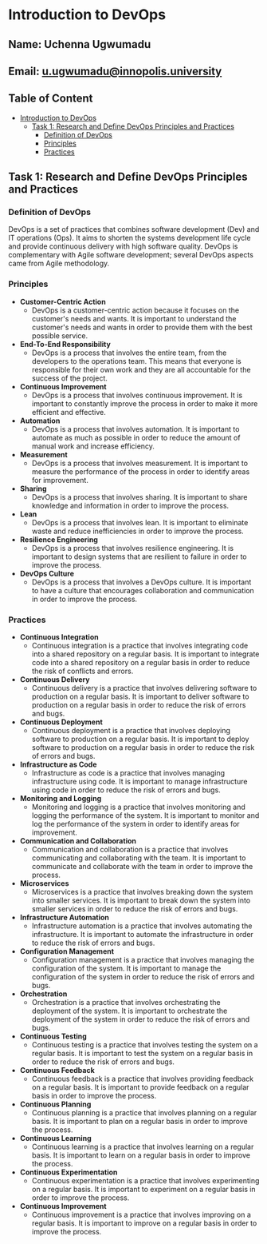 # Introduction to DevOps
## Name: Uchenna Ugwumadu
## Email: u.ugwumadu@innopolis.university
## Table of Content

- [Introduction to DevOps](#introduction-to-devops)
  - [Task 1: Research and Define DevOps Principles and Practices](#task-1-research-and-define-devops-principles-and-practices)
    - [Definition  of DevOps](#definition--of-devops)
    - [Principles](#principles)
    - [Practices](#practices)

## Task 1: Research and Define DevOps Principles and Practices
### Definition  of DevOps  
DevOps is a set of practices that combines software development (Dev) and IT operations (Ops). It aims to shorten the systems development life cycle and provide continuous delivery with high software quality. DevOps is complementary with Agile software development; several DevOps aspects came from Agile methodology.

### Principles
- **Customer-Centric Action**
  - DevOps is a customer-centric action because it focuses on the customer's needs and wants. It
    is important to understand the customer's needs and wants in order to provide them with the
    best possible service.
- **End-To-End Responsibility**
    - DevOps is a process that involves the entire team, from the developers to the operations team.
        This means that everyone is responsible for their own work and they are all accountable for
        the success of the project.
- **Continuous Improvement**
    - DevOps is a process that involves continuous improvement. It is important to constantly
        improve the process in order to make it more efficient and effective.
- **Automation**
    - DevOps is a process that involves automation. It is important to automate as much as possible
        in order to reduce the amount of manual work and increase efficiency.
- **Measurement**
    - DevOps is a process that involves measurement. It is important to measure the performance of
        the process in order to identify areas for improvement.
- **Sharing**
    - DevOps is a process that involves sharing. It is important to share knowledge and information
        in order to improve the process.
- **Lean**
    - DevOps is a process that involves lean. It is important to eliminate waste and reduce
        inefficiencies in order to improve the process.
- **Resilience Engineering**
    - DevOps is a process that involves resilience engineering. It is important to design systems
        that are resilient to failure in order to improve the process.
- **DevOps Culture**
    - DevOps is a process that involves a DevOps culture. It is important to have a culture that
        encourages collaboration and communication in order to improve the process.

### Practices
- **Continuous Integration**
    - Continuous integration is a practice that involves integrating code into a shared repository
        on a regular basis. It is important to integrate code into a shared repository on a regular
        basis in order to reduce the risk of conflicts and errors.
- **Continuous Delivery**
    - Continuous delivery is a practice that involves delivering software to production on a
        regular basis. It is important to deliver software to production on a regular basis in order
        to reduce the risk of errors and bugs.
- **Continuous Deployment**
    - Continuous deployment is a practice that involves deploying software to production on a
        regular basis. It is important to deploy software to production on a regular basis in order
        to reduce the risk of errors and bugs.
- **Infrastructure as Code**
    - Infrastructure as code is a practice that involves managing infrastructure using code. It is
        important to manage infrastructure using code in order to reduce the risk of errors and bugs.
- **Monitoring and Logging**
    - Monitoring and logging is a practice that involves monitoring and logging the performance of
        the system. It is important to monitor and log the performance of the system in order to
        identify areas for improvement.
- **Communication and Collaboration**
    - Communication and collaboration is a practice that involves communicating and collaborating
        with the team. It is important to communicate and collaborate with the team in order to
        improve the process.
- **Microservices**
    - Microservices is a practice that involves breaking down the system into smaller services. It
        is important to break down the system into smaller services in order to reduce the risk of
        errors and bugs.
- **Infrastructure Automation**
    - Infrastructure automation is a practice that involves automating the infrastructure. It is
        important to automate the infrastructure in order to reduce the risk of errors and bugs.
- **Configuration Management**
    - Configuration management is a practice that involves managing the configuration of the system.
        It is important to manage the configuration of the system in order to reduce the risk of
        errors and bugs.
- **Orchestration**
    - Orchestration is a practice that involves orchestrating the deployment of the system. It is
        important to orchestrate the deployment of the system in order to reduce the risk of errors
        and bugs.
- **Continuous Testing**
    - Continuous testing is a practice that involves testing the system on a regular basis. It is
        important to test the system on a regular basis in order to reduce the risk of errors and
        bugs.
- **Continuous Feedback**
    - Continuous feedback is a practice that involves providing feedback on a regular basis. It is
        important to provide feedback on a regular basis in order to improve the process.
- **Continuous Planning**
    - Continuous planning is a practice that involves planning on a regular basis. It is important
        to plan on a regular basis in order to improve the process.
- **Continuous Learning**
    - Continuous learning is a practice that involves learning on a regular basis. It is important
        to learn on a regular basis in order to improve the process.
- **Continuous Experimentation**
    - Continuous experimentation is a practice that involves experimenting on a regular basis. It is
        important to experiment on a regular basis in order to improve the process.
- **Continuous Improvement**
    - Continuous improvement is a practice that involves improving on a regular basis. It is
        important to improve on a regular basis in order to improve the process.
